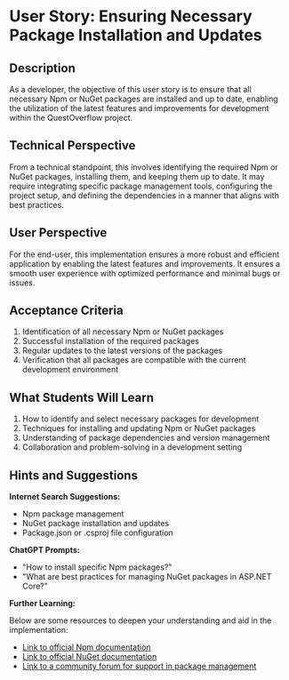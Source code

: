 # User Story: Ensuring Necessary Package Installation and Updates

## Description

As a developer, the objective of this user story is to ensure that all necessary Npm or NuGet packages are installed and up to date, enabling the utilization of the latest features and improvements for development within the QuestOverflow project.

## Technical Perspective

From a technical standpoint, this involves identifying the required Npm or NuGet packages, installing them, and keeping them up to date. It may require integrating specific package management tools, configuring the project setup, and defining the dependencies in a manner that aligns with best practices.

## User Perspective

For the end-user, this implementation ensures a more robust and efficient application by enabling the latest features and improvements. It ensures a smooth user experience with optimized performance and minimal bugs or issues.

## Acceptance Criteria

1. Identification of all necessary Npm or NuGet packages
2. Successful installation of the required packages
3. Regular updates to the latest versions of the packages
4. Verification that all packages are compatible with the current development environment

## What Students Will Learn

1. How to identify and select necessary packages for development
2. Techniques for installing and updating Npm or NuGet packages
3. Understanding of package dependencies and version management
4. Collaboration and problem-solving in a development setting

## Hints and Suggestions

**Internet Search Suggestions:**

- Npm package management
- NuGet package installation and updates
- Package.json or .csproj file configuration

**ChatGPT Prompts:**

- "How to install specific Npm packages?"
- "What are best practices for managing NuGet packages in ASP.NET Core?"

**Further Learning:**

Below are some resources to deepen your understanding and aid in the implementation:

- [Link to official Npm documentation](https://docs.npmjs.com/)
- [Link to official NuGet documentation](https://docs.microsoft.com/en-us/nuget/)
- [Link to a community forum for support in package management](https://stackoverflow.com/questions/tagged/nuget)